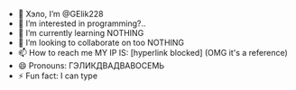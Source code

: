 - 👋 Хэло, I’m @GElik228
- 👀 I’m interested in programming?..
- 🌱 I’m currently learning NOTHING
- 💞️ I’m looking to collaborate on too NOTHING 
- 📫 How to reach me MY IP IS: [hyperlink blocked] (OMG it's a reference)
- 😄 Pronouns: ГЭЛИКДВАДВАВОСЕМЬ
- ⚡ Fun fact: I can type
